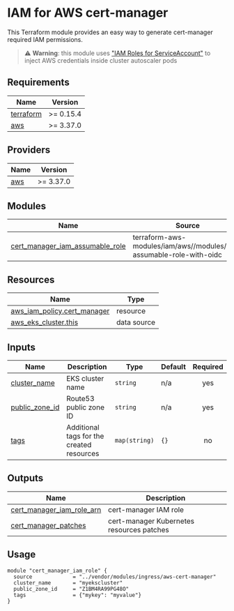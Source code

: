 # IAM for AWS cert-manager

This Terraform module provides an easy way to generate cert-manager required IAM permissions.

> ⚠️ **Warning**: this module uses ["IAM Roles for ServiceAccount"](https://docs.aws.amazon.com/eks/latest/userguide/iam-roles-for-service-accounts.html) to inject AWS credentials inside cluster autoscaler pods

## Requirements

| Name                                                                      | Version   |
| ------------------------------------------------------------------------- | --------- |
| <a name="requirement_terraform"></a> [terraform](#requirement\_terraform) | >= 0.15.4 |
| <a name="requirement_aws"></a> [aws](#requirement\_aws)                   | >= 3.37.0 |

## Providers

| Name                                              | Version   |
| ------------------------------------------------- | --------- |
| <a name="provider_aws"></a> [aws](#provider\_aws) | >= 3.37.0 |

## Modules

| Name                                                                                                                                      | Source                                                              | Version |
| ----------------------------------------------------------------------------------------------------------------------------------------- | ------------------------------------------------------------------- | ------- |
| <a name="module_cert_manager_iam_assumable_role"></a> [cert\_manager\_iam\_assumable\_role](#module\_cert\_manager\_iam\_assumable\_role) | terraform-aws-modules/iam/aws//modules/iam-assumable-role-with-oidc | v3.16.0 |

## Resources

| Name                                                                                                                  | Type        |
| --------------------------------------------------------------------------------------------------------------------- | ----------- |
| [aws_iam_policy.cert_manager](https://registry.terraform.io/providers/hashicorp/aws/latest/docs/resources/iam_policy) | resource    |
| [aws_eks_cluster.this](https://registry.terraform.io/providers/hashicorp/aws/latest/docs/data-sources/eks_cluster)    | data source |

## Inputs

| Name                                                                             | Description                               | Type          | Default | Required |
| -------------------------------------------------------------------------------- | ----------------------------------------- | ------------- | ------- | :------: |
| <a name="input_cluster_name"></a> [cluster\_name](#input\_cluster\_name)         | EKS cluster name                          | `string`      | n/a     |   yes    |
| <a name="input_public_zone_id"></a> [public\_zone\_id](#input\_public\_zone\_id) | Route53 public zone ID                    | `string`      | n/a     |   yes    |
| <a name="input_tags"></a> [tags](#input\_tags)                                   | Additional tags for the created resources | `map(string)` | `{}`    |    no    |

## Outputs

| Name                                                                                                                    | Description                               |
| ----------------------------------------------------------------------------------------------------------------------- | ----------------------------------------- |
| <a name="output_cert_manager_iam_role_arn"></a> [cert\_manager\_iam\_role\_arn](#output\_cert\_manager\_iam\_role\_arn) | cert-manager IAM role                     |
| <a name="output_cert_manager_patches"></a> [cert\_manager\_patches](#output\_cert\_manager\_patches)                    | cert-manager Kubernetes resources patches |
## Usage

```hcl
module "cert_manager_iam_role" {
  source             = "../vendor/modules/ingress/aws-cert-manager"
  cluster_name       = "myekscluster"
  public_zone_id     = "Z1BM4RA99PG48O"
  tags               = {"mykey": "myvalue"}
}
```
